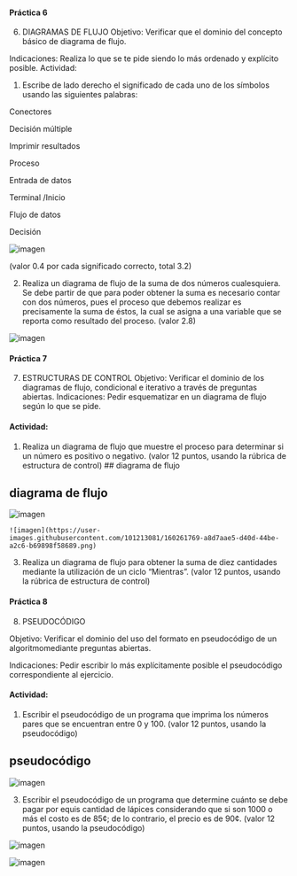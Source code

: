 #### Práctica 6
6. DIAGRAMAS DE FLUJO
Objetivo: Verificar que el dominio del concepto básico de diagrama de flujo.

Indicaciones: Realiza lo que se te pide siendo lo más ordenado y explícito posible.
Actividad:

  1. Escribe de lado derecho el significado de cada uno de los símbolos usando las
  siguientes palabras: 
  
  Conectores
  
  Decisión múltiple
  
  Imprimir resultados
  
  Proceso
  
  Entrada de datos
  
  Terminal /Inicio
  
  Flujo de datos
  
  Decisión
  
![imagen](https://user-images.githubusercontent.com/101213081/160190405-6a914d54-44e2-4a80-a927-3fb000119868.png)

  
  (valor 0.4 por cada significado correcto, total 3.2)
  
   2. Realiza un diagrama de flujo de la suma de dos números cualesquiera. Se debe partir de que para poder obtener la suma es necesario contar con dos números, pues el
    proceso que debemos realizar es precisamente la suma de éstos, la cual se asigna a una variable que se reporta como resultado del proceso. (valor 2.8)
    
  
  
    
   ![imagen](https://user-images.githubusercontent.com/101213081/160192948-5759166f-6088-4540-8205-cf84cbf3a4ca.png)

    
    
    
    
    
 #### Práctica 7
7. ESTRUCTURAS DE CONTROL
Objetivo: Verificar el dominio de los diagramas de flujo, condicional e iterativo a través de preguntas abiertas.
Indicaciones: Pedir esquematizar en un diagrama de flujo según lo que se pide.
#### Actividad:
  1. Realiza un diagrama de flujo que muestre el proceso para determinar si un número es positivo o negativo. (valor 12 puntos, usando la rúbrica de estructura de control)  ## diagrama de flujo
 ## diagrama de flujo
![imagen](https://user-images.githubusercontent.com/101213081/160926219-9d20893f-e604-4a40-ad49-5a0c46c4308a.png)




    ![imagen](https://user-images.githubusercontent.com/101213081/160261769-a8d7aae5-d40d-44be-a2c6-b69898f58689.png)













  3. Realiza un diagrama de flujo para obtener la suma de diez cantidades mediante la utilización de un ciclo “Mientras”. (valor 12 puntos, usando la rúbrica de estructura de
control)      









#### Práctica 8
8. PSEUDOCÓDIGO

Objetivo: Verificar el dominio del uso del formato en pseudocódigo de un algoritmomediante preguntas abiertas.

Indicaciones: Pedir escribir lo más explícitamente posible el pseudocódigo correspondiente al ejercicio.

#### Actividad:

  1. Escribir el pseudocódigo de un programa que imprima los números pares que se encuentran entre 0 y 100. (valor 12 puntos, usando la pseudocódigo)
  
  ## pseudocódigo
  
  ![imagen](https://user-images.githubusercontent.com/101213081/160931773-4bf9ae2c-71b7-4e45-b17c-314c857806d2.png)



  3. Escribir el pseudocódigo de un programa que determine cuánto se debe pagar por equis cantidad de lápices considerando que si son 1000 o más el costo es de 85¢; de lo
contrario, el precio es de 90¢. (valor 12 puntos, usando la pseudocódigo)

![imagen](https://user-images.githubusercontent.com/101213081/160251840-531266b8-331c-4813-99d1-ff6f6eff6a6e.png)





![imagen](https://user-images.githubusercontent.com/101213081/160251870-767d2638-f74f-4d03-9402-67541f28e746.png)






